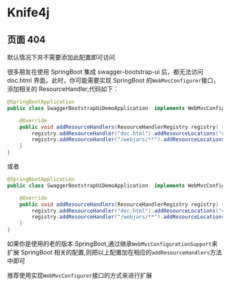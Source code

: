 # Knife4j

## 页面 404

默认情况下并不需要添加此配置即可访问

很多朋友在使用 SpringBoot 集成 swagger-bootstrap-ui 后，都无法访问 doc.html 界面，此时，你可能需要实现 SpringBoot 的`WebMvcConfigurer`接口，添加相关的 ResourceHandler,代码如下：

```java
@SpringBootApplication
public class SwaggerBootstrapUiDemoApplication  implements WebMvcConfigurer{

    @Override
    public void addResourceHandlers(ResourceHandlerRegistry registry) {
        registry.addResourceHandler("doc.html").addResourceLocations("classpath*:/META-INF/resources/");
        registry.addResourceHandler("/webjars/**").addResourceLocations("classpath*:/META-INF/resources/webjars/");
    }
}
```

或者

```java
@SpringBootApplication
public class SwaggerBootstrapUiDemoApplication  implements WebMvcConfigurer{

    @Override
    public void addResourceHandlers(ResourceHandlerRegistry registry) {
        registry.addResourceHandler("doc.html").addResourceLocations("classpath:/META-INF/resources/");
        registry.addResourceHandler("/webjars/**").addResourceLocations("classpath:/META-INF/resources/webjars/");
    }
}
```

如果你是使用的老的版本 SpringBoot,通过继承`WebMvcConfigurationSupport`来扩展 SpringBoot 相关的配置,则把以上配置加在相应的`addResourceHandlers`方法中即可

推荐使用实现`WebMvcConfigurer`接口的方式来进行扩展
